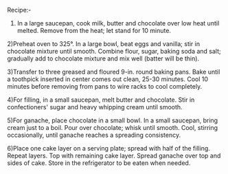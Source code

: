 Recipe:-

1) In a large saucepan, cook milk, butter and chocolate over low heat until melted. Remove from the heat; let stand for 10 minute.

2)Preheat oven to 325°. In a large bowl, beat eggs and vanilla; stir in chocolate mixture until smooth. Combine flour, sugar, baking soda and salt; gradually add to chocolate mixture and mix well (batter will be thin).

3)Transfer to three greased and floured 9-in. round baking pans. Bake until a toothpick inserted in center comes out clean, 25-30 minutes. Cool 10 minutes before removing from pans to wire racks to cool completely.

4)For filling, in a small saucepan, melt butter and chocolate. Stir in confectioners' sugar and heavy whipping cream until smooth.

5)For ganache, place chocolate in a small bowl. In a small saucepan, bring cream just to a boil. Pour over chocolate; whisk until smooth. Cool, stirring occasionally, until ganache reaches a spreading consistency.

6)Place one cake layer on a serving plate; spread with half of the filling. Repeat layers. Top with remaining cake layer. Spread ganache over top and sides of cake. Store in the refrigerator to be eaten when needed.